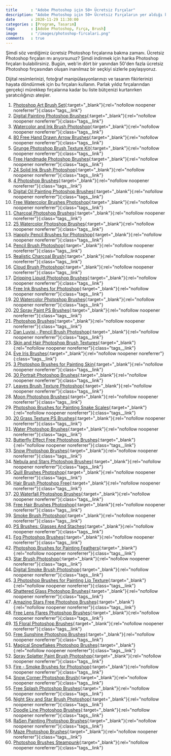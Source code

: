 ```yaml
---
title      : "Adobe Photoshop için 50+ Ücretsiz Fırçalar"
description: "Adobe Photoshop için 50+ Ücretsiz Fırçaların yer aldığı kaynakları sizler için derledik."
date       : 2020-11-29 11:30:00
categories : [Program, Tasarım]
tags       : [Adobe Photoshop, Fırça, Brush]
image      : "/images/photoshop-fircalari.png"
comments   : true
---
```


Şimdi söz verdiğimiz ücretsiz Photoshop fırçalarına bakma zamanı. Ücretsiz Photoshop fırçaları mı arıyorsunuz? Şimdi indirmek için harika Photoshop fırçaları bulabilirsiniz. Bugün, web'in dört bir yanından 50'den fazla ücretsiz Photoshop fırçasından oluşan inanılmaz bir seçkiyi sizlerle paylaşıyoruz.

Dijital resimlerinizi, fotoğraf manipülasyonlarınızı ve tasarım fikirlerinizi hayata döndürmek için bu fırçaları kullanın. Parlak yıldız fırçalarından gerçekçi mürekkep fırçalarına kadar bu liste bütçenizi kurtarırken yaratıcılığınızı ateşler.

1. [Photoshop Art Brush Set](https://bit.ly/3qa4aXs){:target="_blank"}{:rel="nofollow noopener noreferrer"}{:class="tags__link"}
2. [Digital Painting Photoshop Brushes](https://bit.ly/3lg9SU4){:target="_blank"}{:rel="nofollow noopener noreferrer"}{:class="tags__link"}
3. [Watercolor and Ink Brush Photoshop](https://bit.ly/3ljVKJe){:target="_blank"}{:rel="nofollow noopener noreferrer"}{:class="tags__link"}
4. [80 Free Hand Drawn Arrow Brushes](https://bit.ly/3lihEg7){:target="_blank"}{:rel="nofollow noopener noreferrer"}{:class="tags__link"}
5. [Grunge Photoshop Brush Texture Kit](https://bit.ly/3mjpLKG){:target="_blank"}{:rel="nofollow noopener noreferrer"}{:class="tags__link"}
6. [Free Handmade Photoshop Brushes](https://bit.ly/2KLOut7){:target="_blank"}{:rel="nofollow noopener noreferrer"}{:class="tags__link"}
7. [24 Solid Ink Brush Photoshop](https://bit.ly/3mkMGoL){:target="_blank"}{:rel="nofollow noopener noreferrer"}{:class="tags__link"}
8. [4 Photoshop Brushes](https://bit.ly/36eEwJ3){:target="_blank"}{:rel="nofollow noopener noreferrer"}{:class="tags__link"}
9. [Digital Oil Painting Photoshop Brushes](https://bit.ly/36fTZZm){:target="_blank"}{:rel="nofollow noopener noreferrer"}{:class="tags__link"}
10. [Free Watercolor Brushes Photoshop](https://bit.ly/37eGY1G){:target="_blank"}{:rel="nofollow noopener noreferrer"}{:class="tags__link"}
11. [Charcoal Photoshop Brushes](https://bit.ly/3mmyr34){:target="_blank"}{:rel="nofollow noopener noreferrer"}{:class="tags__link"}
12. [25 Watercolor Photoshop Brushes](https://bit.ly/2VbKK63){:target="_blank"}{:rel="nofollow noopener noreferrer"}{:class="tags__link"}
13. [Happily Pencil Brushes for Photoshop](https://bit.ly/3fNuDFt){:target="_blank"}{:rel="nofollow noopener noreferrer"}{:class="tags__link"}
14. [Pencil Brush Photoshop](https://bit.ly/2VaKrIW){:target="_blank"}{:rel="nofollow noopener noreferrer"}{:class="tags__link"}
15. [Realistic Charcoal Brush](https://bit.ly/3fPMs6H){:target="_blank"}{:rel="nofollow noopener noreferrer"}{:class="tags__link"}
16. [Cloud Brush Photoshop](https://bit.ly/33sbdRA){:target="_blank"}{:rel="nofollow noopener noreferrer"}{:class="tags__link"}
17. [Dripping Liquid Photoshop Brushes](https://bit.ly/3liDuQv){:target="_blank"}{:rel="nofollow noopener noreferrer"}{:class="tags__link"}
18. [Free Ink Brushes for Photoshop](https://bit.ly/36i2Sll){:target="_blank"}{:rel="nofollow noopener noreferrer"}{:class="tags__link"}
19. [20 Watercolor Photoshop Brushes](https://bit.ly/2JpLTEq){:target="_blank"}{:rel="nofollow noopener noreferrer"}{:class="tags__link"}
20. [20 Spray Paint PS Brushes](https://bit.ly/3mmyDPQ){:target="_blank"}{:rel="nofollow noopener noreferrer"}{:class="tags__link"}
21. [Photoshop Brushes](https://bit.ly/2HMzlXm){:target="_blank"}{:rel="nofollow noopener noreferrer"}{:class="tags__link"}
22. [Dan Luvisi - Pencil Brush Photoshop](https://bit.ly/33r5FGY){:target="_blank"}{:rel="nofollow noopener noreferrer"}{:class="tags__link"}
23. [Skin and Hair Photoshop Brush Textures](https://bit.ly/3mhYdp7){:target="_blank"}{:rel="nofollow noopener noreferrer"}{:class="tags__link"}
24. [Eye Iris Brushes](https://bit.ly/36hWr1J){:target="_blank"}{:rel="nofollow noopener noreferrer"}{:class="tags__link"}
25. [3 Photoshop Brushes for Painting Skin](https://bit.ly/3miax8B){:target="_blank"}{:rel="nofollow noopener noreferrer"}{:class="tags__link"}
26. [30 Portrait Photoshop Brushes](https://bit.ly/3miaqKd){:target="_blank"}{:rel="nofollow noopener noreferrer"}{:class="tags__link"}
27. [Leaves Brush Texture Photoshop](https://bit.ly/3lhDiRy){:target="_blank"}{:rel="nofollow noopener noreferrer"}{:class="tags__link"}
28. [Moon Photoshop Brushes](https://bit.ly/3qdriUK){:target="_blank"}{:rel="nofollow noopener noreferrer"}{:class="tags__link"}
29. [Photoshop Brushes for Painting Snake Scales](https://bit.ly/3lga8T2){:target="_blank"}{:rel="nofollow noopener noreferrer"}{:class="tags__link"}
30. [20 Grass Texture PS Brushes](https://bit.ly/2VdyO3N){:target="_blank"}{:rel="nofollow noopener noreferrer"}{:class="tags__link"}
31. [Water Photoshop Brushes](https://bit.ly/37eH4GA){:target="_blank"}{:rel="nofollow noopener noreferrer"}{:class="tags__link"}
32. [Butterfly Effect Free Photoshop Brushes](https://bit.ly/2Jmpvfi){:target="_blank"}{:rel="nofollow noopener noreferrer"}{:class="tags__link"}
33. [Snow Photoshop Brushes](https://bit.ly/36ftBio){:target="_blank"}{:rel="nofollow noopener noreferrer"}{:class="tags__link"}
34. [Nebula and Stars Photoshop Brushes](https://bit.ly/2Vd25vJ){:target="_blank"}{:rel="nofollow noopener noreferrer"}{:class="tags__link"}
35. [Quill Brushes Photoshop](https://bit.ly/3fLd9cM){:target="_blank"}{:rel="nofollow noopener noreferrer"}{:class="tags__link"}
36. [Hair Brush Photoshop Free](https://bit.ly/2HLFrHs){:target="_blank"}{:rel="nofollow noopener noreferrer"}{:class="tags__link"}
37. [20 Waterfall Photoshop Brushes](https://bit.ly/3le1gNv){:target="_blank"}{:rel="nofollow noopener noreferrer"}{:class="tags__link"}
38. [Free Hair Brushes Photoshop](https://bit.ly/36iiGVi){:target="_blank"}{:rel="nofollow noopener noreferrer"}{:class="tags__link"}
39. [Smoke Brush Photoshop](https://bit.ly/2KHIZM0){:target="_blank"}{:rel="nofollow noopener noreferrer"}{:class="tags__link"}
40. [PS Brushes: Glasses And Staches](https://bit.ly/2Vfj804){:target="_blank"}{:rel="nofollow noopener noreferrer"}{:class="tags__link"}
41. [Fog Photoshop Brushes](https://bit.ly/2HO9E91){:target="_blank"}{:rel="nofollow noopener noreferrer"}{:class="tags__link"}
42. [Photoshop Brushes for Painting Feathers](https://bit.ly/3miEFRx){:target="_blank"}{:rel="nofollow noopener noreferrer"}{:class="tags__link"}
43. [Star Brush Photoshop](https://bit.ly/36i2KST){:target="_blank"}{:rel="nofollow noopener noreferrer"}{:class="tags__link"}
44. [Digital Smoke Brush Photoshop](https://bit.ly/3mkMGoL){:target="_blank"}{:rel="nofollow noopener noreferrer"}{:class="tags__link"}
45. [3 Photoshop Brushes for Painting Lip Texture](https://bit.ly/2Jmpw2Q){:target="_blank"}{:rel="nofollow noopener noreferrer"}{:class="tags__link"}
46. [Shattered Glass Photoshop Brushes](https://bit.ly/2Vfj8x6){:target="_blank"}{:rel="nofollow noopener noreferrer"}{:class="tags__link"}
47. [Amazing Stars Free Photoshop Brushes](https://bit.ly/3o2YE72){:target="_blank"}{:rel="nofollow noopener noreferrer"}{:class="tags__link"}
48. [Free Lens Flares Photoshop Brushes](https://bit.ly/36fttzq){:target="_blank"}{:rel="nofollow noopener noreferrer"}{:class="tags__link"}
49. [15 Floral Photoshop Brushes](https://bit.ly/33t4S8x){:target="_blank"}{:rel="nofollow noopener noreferrer"}{:class="tags__link"}
50. [Free Sunshine Photoshop Brushes](https://bit.ly/3fK0RS1){:target="_blank"}{:rel="nofollow noopener noreferrer"}{:class="tags__link"}
51. [Magical Snowflakes Photoshop Brushes](https://bit.ly/3qa4wgK){:target="_blank"}{:rel="nofollow noopener noreferrer"}{:class="tags__link"}
52. [Spray Splatter Paint Brush Photoshop](https://bit.ly/3mkMGoL){:target="_blank"}{:rel="nofollow noopener noreferrer"}{:class="tags__link"}
53. [Fire - Smoke Brushes for Photoshop](https://bit.ly/3q9iGyH){:target="_blank"}{:rel="nofollow noopener noreferrer"}{:class="tags__link"}
54. [Snow Corner Photoshop Brush](https://bit.ly/3qa4wNM){:target="_blank"}{:rel="nofollow noopener noreferrer"}{:class="tags__link"}
55. [Free Splash Photoshop Brushes](https://bit.ly/3ljGfBh){:target="_blank"}{:rel="nofollow noopener noreferrer"}{:class="tags__link"}
56. [Night Sky and Star Brush Photoshop](https://bit.ly/2JlVcWf){:target="_blank"}{:rel="nofollow noopener noreferrer"}{:class="tags__link"}
57. [Doodle Line Photoshop Brushes](https://bit.ly/2Vfj7t2){:target="_blank"}{:rel="nofollow noopener noreferrer"}{:class="tags__link"}
58. [RaSen Painting Photoshop Brushes](https://bit.ly/39qpfXu){:target="_blank"}{:rel="nofollow noopener noreferrer"}{:class="tags__link"}
59. [Maze Photoshop Brushes](https://bit.ly/3lcD12k){:target="_blank"}{:rel="nofollow noopener noreferrer"}{:class="tags__link"}
60. [Photoshop Brushes Steampunk](https://bit.ly/2HRy9lI){:target="_blank"}{:rel="nofollow noopener noreferrer"}{:class="tags__link"}